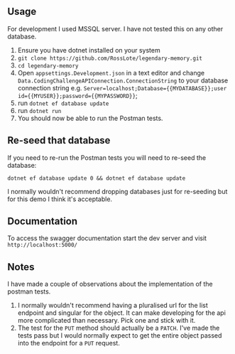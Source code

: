 ## Usage

For development I used MSSQL server. I have not tested this on any other database.

1. Ensure you have dotnet installed on your system
2. `git clone https://github.com/RossLote/legendary-memory.git`
3. `cd legendary-memory`
4. Open `appsettings.Development.json` in a text editor and change `Data.CodingChallengeAPIConnection.ConnectionString` to your database connection string e.g. `Server=localhost;Database={{MYDATABASE}};user id={{MYUSER}};password={{MYPASSWORD}}`;
5. run `dotnet ef database update`
6. run `dotnet run`
7. You should now be able to run the Postman tests.

## Re-seed that database
If you need to re-run the Postman tests you will need to re-seed the database:

`dotnet ef database update 0 && dotnet ef database update`

I normally wouldn't recommend dropping databases just for re-seeding but for this demo I think it's acceptable.

## Documentation
To access the swagger documentation start the dev server and visit `http://localhost:5000/`

## Notes

I have made a couple of observations about the implementation of the postman tests.

1. I normally wouldn't recommend having a pluralised url for the list endpoint and singular for the object. It can make developing for the api more complicated than necessary. Pick one and stick with it.
2. The test for the `PUT` method should actually be a `PATCH`. I've made the tests pass but I would normally expect to get the entire object passed into the endpoint for a `PUT` request.